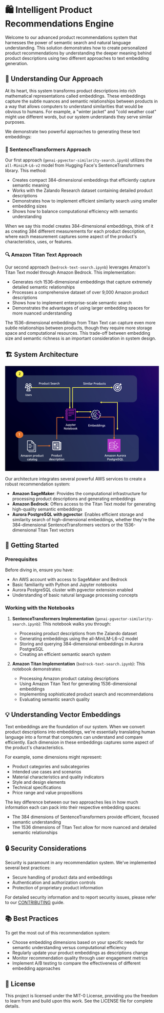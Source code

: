 # 🛍️ Intelligent Product Recommendations Engine

Welcome to our advanced product recommendations system that harnesses the power of semantic search and natural language understanding. This solution demonstrates how to create personalized product recommendations by understanding the deeper meaning behind product descriptions using two different approaches to text embedding generation.

## 🎯 Understanding Our Approach

At its heart, this system transforms product descriptions into rich mathematical representations called embeddings. These embeddings capture the subtle nuances and semantic relationships between products in a way that allows computers to understand similarities that would be obvious to humans. For example, a "winter jacket" and "cold weather coat" might use different words, but our system understands they serve similar purposes.

We demonstrate two powerful approaches to generating these text embeddings:

### 📝 SentenceTransformers Approach

Our first approach (`genai-pgvector-similarity-search.ipynb`) utilizes the `all-MiniLM-L6-v2` model from Hugging Face's SentenceTransformers library. This method:

- Creates compact 384-dimensional embeddings that efficiently capture semantic meaning
- Works with the Zalando Research dataset containing detailed product descriptions
- Demonstrates how to implement efficient similarity search using smaller embedding sizes
- Shows how to balance computational efficiency with semantic understanding

When we say this model creates 384-dimensional embeddings, think of it as creating 384 different measurements for each product description, where each measurement captures some aspect of the product's characteristics, uses, or features.

### 🔍 Amazon Titan Text Approach

Our second approach (`bedrock-text-search.ipynb`) leverages Amazon's Titan Text model through Amazon Bedrock. This implementation:

- Generates rich 1536-dimensional embeddings that capture extremely detailed semantic relationships
- Processes a comprehensive dataset of over 9,000 Amazon product descriptions
- Shows how to implement enterprise-scale semantic search
- Demonstrates the advantages of using larger embedding spaces for more nuanced understanding

The 1536-dimensional embeddings from Titan Text can capture even more subtle relationships between products, though they require more storage space and computational resources. This trade-off between embedding size and semantic richness is an important consideration in system design.

## 🏗️ System Architecture

![Architecture](static/architecture.png)

Our architecture integrates several powerful AWS services to create a robust recommendation system:

- **Amazon SageMaker**: Provides the computational infrastructure for processing product descriptions and generating embeddings
- **Amazon Bedrock**: Offers access to the Titan Text model for generating high-quality semantic embeddings
- **Aurora PostgreSQL with pgvector**: Enables efficient storage and similarity search of high-dimensional embeddings, whether they're the 384-dimensional SentenceTransformers vectors or the 1536-dimensional Titan Text vectors

## 🚀 Getting Started

### Prerequisites

Before diving in, ensure you have:
- An AWS account with access to SageMaker and Bedrock
- Basic familiarity with Python and Jupyter notebooks
- Aurora PostgreSQL cluster with pgvector extension enabled
- Understanding of basic natural language processing concepts

### Working with the Notebooks

1. **SentenceTransformers Implementation** (`genai-pgvector-similarity-search.ipynb`):
   This notebook walks you through:
   - Processing product descriptions from the Zalando dataset
   - Generating embeddings using the all-MiniLM-L6-v2 model
   - Storing and querying 384-dimensional embeddings in Aurora PostgreSQL
   - Creating an efficient semantic search system

2. **Amazon Titan Implementation** (`bedrock-text-search.ipynb`):
   This notebook demonstrates:
   - Processing Amazon product catalog descriptions
   - Using Amazon Titan Text for generating 1536-dimensional embeddings
   - Implementing sophisticated product search and recommendations
   - Evaluating semantic search quality

## 💡 Understanding Vector Embeddings

Text embeddings are the foundation of our system. When we convert product descriptions into embeddings, we're essentially translating human language into a format that computers can understand and compare efficiently. Each dimension in these embeddings captures some aspect of the product's characteristics.

For example, some dimensions might represent:
- Product categories and subcategories
- Intended use cases and scenarios
- Material characteristics and quality indicators
- Style and design elements
- Technical specifications
- Price range and value propositions

The key difference between our two approaches lies in how much information each can pack into their respective embedding spaces:
- The 384 dimensions of SentenceTransformers provide efficient, focused semantic understanding
- The 1536 dimensions of Titan Text allow for more nuanced and detailed semantic relationships

## 🔒 Security Considerations

Security is paramount in any recommendation system. We've implemented several best practices:
- Secure handling of product data and embeddings
- Authentication and authorization controls
- Protection of proprietary product information

For detailed security information and to report security issues, please refer to our [CONTRIBUTING](CONTRIBUTING.md#security-issue-notifications) guide.

## 📚 Best Practices

To get the most out of this recommendation system:
- Choose embedding dimensions based on your specific needs for semantic understanding versus computational efficiency
- Regularly update your product embeddings as descriptions change
- Monitor recommendation quality through user engagement metrics
- Implement A/B testing to compare the effectiveness of different embedding approaches

## 📜 License

This project is licensed under the MIT-0 License, providing you the freedom to learn from and build upon this work. See the LICENSE file for complete details.
